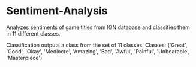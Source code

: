 # Sentiment-Analysis
Analyzes sentiments of game titles from IGN database and classifies them in 11 different classes.

Classification outputs a class from the set of 11 classes. Classes: ('Great', 'Good', 'Okay', 'Mediocre', 'Amazing', 'Bad', 'Awful', 'Painful', 'Unbearable', 'Masterpiece')
